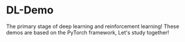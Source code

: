# DL-Demo
The primary stage of deep learning and reinforcement learning!
These demos are based on the PyTorch framework, Let's study together!
